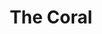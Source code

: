 ---
title: "The Coral"
summary: "The Coral are an English rock band, formed in 1996 in Hoylake on the Wirral Peninsula, Merseyside. The band emerged during the early 2000s. Their 2002 debut album The Coral, from which came the single \"Dreaming of You\", was nominated for the Mercury Music Prize and listed as the fourth best album of the year by NME. Their second album, Magic and Medicine , produced four UK Top 20 singles, including \"Pass It On\". In 2008, after guitarist Bill Ryder-Jones left the band, they continued as a five-piece."
image: "the-coral.jpg"
apple_music_artist_url: "https://music.apple.com/gb/artist/the-coral/2035343"
wikipedia_url: "https://en.wikipedia.org/wiki/The_Coral"
---